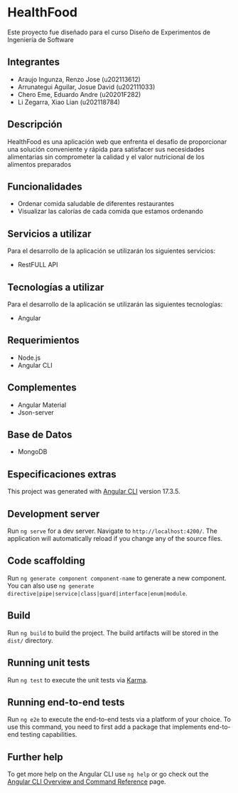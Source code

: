 # HealthFood

Este proyecto fue diseñado para el curso Diseño de Experimentos de Ingeniería de Software

## Integrantes

* Araujo Ingunza, Renzo Jose (u202113612)
* Arrunategui Aguilar, Josue David (u202111033)
* Chero Eme, Eduardo Andre (u20201F282)
* Li Zegarra, Xiao Lian (u202118784)

## Descripción

HealthFood es una aplicación web que enfrenta el desafío de proporcionar una solución 
conveniente y rápida para satisfacer sus necesidades alimentarias sin comprometer la 
calidad y el valor nutricional de los alimentos preparados

## Funcionalidades

* Ordenar comida saludable de diferentes restaurantes
* Visualizar las calorías de cada comida que estamos ordenando

## Servicios a utilizar

Para el desarrollo de la aplicación se utilizarán los siguientes servicios:
* RestFULL API

## Tecnologías a utilizar

Para el desarrollo de la aplicación se utilizarán las siguientes tecnologías:
* Angular

## Requerimientos

* Node.js
* Angular CLI

## Complementes

* Angular Material
* Json-server

## Base de Datos

* MongoDB

## Especificaciones extras

This project was generated with [Angular CLI](https://github.com/angular/angular-cli) version 17.3.5.

## Development server

Run `ng serve` for a dev server. Navigate to `http://localhost:4200/`. The application will automatically reload if you change any of the source files.

## Code scaffolding

Run `ng generate component component-name` to generate a new component. You can also use `ng generate directive|pipe|service|class|guard|interface|enum|module`.

## Build

Run `ng build` to build the project. The build artifacts will be stored in the `dist/` directory.

## Running unit tests

Run `ng test` to execute the unit tests via [Karma](https://karma-runner.github.io).

## Running end-to-end tests

Run `ng e2e` to execute the end-to-end tests via a platform of your choice. To use this command, you need to first add a package that implements end-to-end testing capabilities.

## Further help

To get more help on the Angular CLI use `ng help` or go check out the [Angular CLI Overview and Command Reference](https://angular.io/cli) page.
